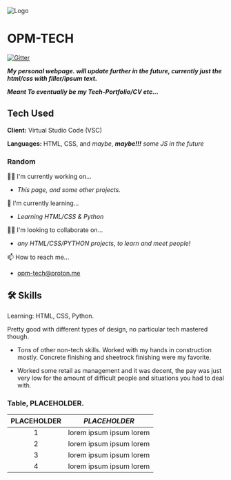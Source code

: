 
![Logo](https://www.bing.com/images/blob?bcid=sz3DknNoANwEJcSdhLU11UKmpRrm.....4g)


# OPM-TECH


[![Gitter](https://badges.gitter.im/opm-tech/community.svg)](https://gitter.im/opm-tech/community?utm_source=badge&utm_medium=badge&utm_campaign=pr-badge)

***My personal webpage.
will update further in the future, currently just the html/css with filler/ipsum text.***

***Meant To eventually be my Tech-Portfolio/CV etc...***
   



## Tech Used

**Client:** Virtual Studio Code (VSC)

**Languages:** HTML, CSS, and *maybe*, ***maybe!!!*** *some JS in the future*
### Random
👩‍💻 I'm currently working on... 

- *This page, and some other projects.*

🧠 I'm currently learning...

- *Learning HTML/CSS & Python*

👯‍♀️ I'm looking to collaborate on...

- *any HTML/CSS/PYTHON projects, to learn and meet people!*

📫 How to reach me...

- opm-tech@proton.me 




## 🛠 Skills
Learning: HTML, CSS, Python.

Pretty good with different types of design, no particular tech mastered though.

- Tons of other non-tech skills. Worked with my hands in construction mostly. Concrete finishing and sheetrock finishing were my favorite.

- Worked some retail as management and it was decent, the pay was just very low for the amount of difficult people and situations you had to deal with.



### Table, PLACEHOLDER.

| **PLACEHOLDER** | *PLACEHOLDER* |
| :-------------: | :-----------: |
| 1 | lorem ipsum ipsum lorem     |
| 2 | lorem ipsum ipsum lorem     |
| 3 | lorem ipsum ipsum lorem     |
| 4 | lorem ipsum ipsum lorem     |

